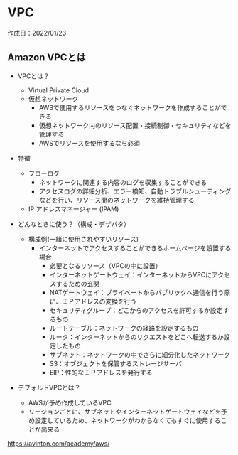 # VPC
作成日：2022/01/23

## Amazon VPCとは
- VPCとは？
  - Virtual Private Cloud
  - 仮想ネットワーク
    - AWSで使用するリソースをつなぐネットワークを作成することができる
    - 仮想ネットワーク内のリソース配置・接続制御・セキュリティなどを管理する
    - AWSでリソースを使用するなら必須
- 特徴
  - フローログ
    - ネットワークに関連する内容のログを収集することができる
    - アクセスログの詳細分析、エラー検知、自動トラブルシューティングなどを行い、リソース間のネットワークを維持管理する
  - IP アドレスマネージャー (IPAM)

- どんなときに使う？（構成・デザパタ）
  - 構成例(一緒に使用されやすいリソース)
    - インターネットでアクセスすることができるホームページを設置する場合
      - 必要となるリソース（VPCの中に設置）
      -   インターネットゲートウェイ：インターネットからVPCにアクセスするための玄関
      - NATゲートウェイ：プライベートからパブリックへ通信を行う際に、ＩＰアドレスの変換を行う
      - セキュリティグループ：どこからのアクセスを許可するか設定するもの
      - ルートテーブル：ネットワークの経路を設定するもの
      - ルータ：インターネットからのリクエストをどこへ転送するか設定したもの
      - サブネット：ネットワークの中でさらに細分化したネットワーク
      - S3：オブジェクトを保管するストレージサーバ
      - EIP：性的なＩＰアドレスを発行する


- デフォルトVPCとは？
  - AWSが予め作成しているVPC
  - リージョンごとに、サブネットやインターネットゲートウェイなどを予め設定しているため、ネットワークがわからなくてもすぐに使用することが出来る

https://avinton.com/academy/aws/
